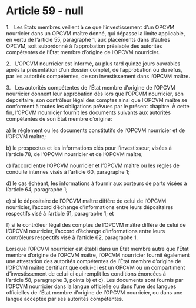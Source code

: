 # Article 59 - null


1.   Les États membres veillent à ce que l’investissement d’un OPCVM nourricier dans un OPCVM maître donné, qui dépasse la limite applicable, en vertu de l’article 55, paragraphe 1, aux placements dans d’autres OPCVM, soit subordonné à l’approbation préalable des autorités compétentes de l’État membre d’origine de l’OPCVM nourricier.

2.   L’OPCVM nourricier est informé, au plus tard quinze jours ouvrables après la présentation d’un dossier complet, de l’approbation ou du refus, par les autorités compétentes, de son investissement dans l’OPCVM maître.

3.   Les autorités compétentes de l’État membre d’origine de l’OPCVM nourricier donnent leur approbation dès lors que l’OPCVM nourricier, son dépositaire, son contrôleur légal des comptes ainsi que l’OPCVM maître se conforment à toutes les obligations prévues par le présent chapitre. À cette fin, l’OPCVM nourricier fournit les documents suivants aux autorités compétentes de son État membre d’origine:

a) le règlement ou les documents constitutifs de l’OPCVM nourricier et de l’OPCVM maître;

b) le prospectus et les informations clés pour l’investisseur, visées à l’article 78, de l’OPCVM nourricier et de l’OPCVM maître;

c) l’accord entre l’OPCVM nourricier et l’OPCVM maître ou les règles de conduite internes visés à l’article 60, paragraphe 1;

d) le cas échéant, les informations à fournir aux porteurs de parts visées à l’article 64, paragraphe 1;

e) si le dépositaire de l’OPCVM maître diffère de celui de l’OPCVM nourricier, l’accord d’échange d’informations entre leurs dépositaires respectifs visé à l’article 61, paragraphe 1; et

f) si le contrôleur légal des comptes de l’OPCVM maître diffère de celui de l’OPCVM nourricier, l’accord d’échange d’informations entre leurs contrôleurs respectifs visé à l’article 62, paragraphe 1.

Lorsque l’OPCVM nourricier est établi dans un État membre autre que l’État membre d’origine de l’OPCVM maître, l’OPCVM nourricier fournit également une attestation des autorités compétentes de l’État membre d’origine de l’OPCVM maître certifiant que celui-ci est un OPCVM ou un compartiment d’investissement de celui-ci qui remplit les conditions énoncées à l’article 58, paragraphe 3, points b) et c). Les documents sont fournis par l’OPCVM nourricier dans la langue officielle ou dans l’une des langues officielles de l’État membre d’origine de l’OPCVM nourricier, ou dans une langue acceptée par ses autorités compétentes.
